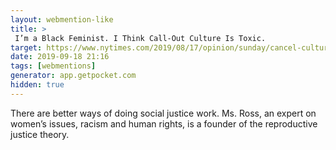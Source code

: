 ```yaml
---
layout: webmention-like
title: >
 I’m a Black Feminist. I Think Call-Out Culture Is Toxic.
target: https://www.nytimes.com/2019/08/17/opinion/sunday/cancel-culture-call-out.html
date: 2019-09-18 21:16
tags: [webmentions]
generator: app.getpocket.com
hidden: true
---
```


 There are better ways of doing social justice work. Ms. Ross, an expert on women’s issues, racism and human rights, is a founder of the reproductive justice theory.